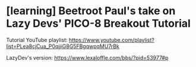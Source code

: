 # [learning] Beetroot Paul's take on Lazy Devs' PICO-8 Breakout Tutorial

Tutorial YouTube playlist: https://www.youtube.com/playlist?list=PLea8cjCua_P0qjjiG8G5FBgqwpqMU7rBk

LazyDev's version: https://www.lexaloffle.com/bbs/?pid=53977#p

